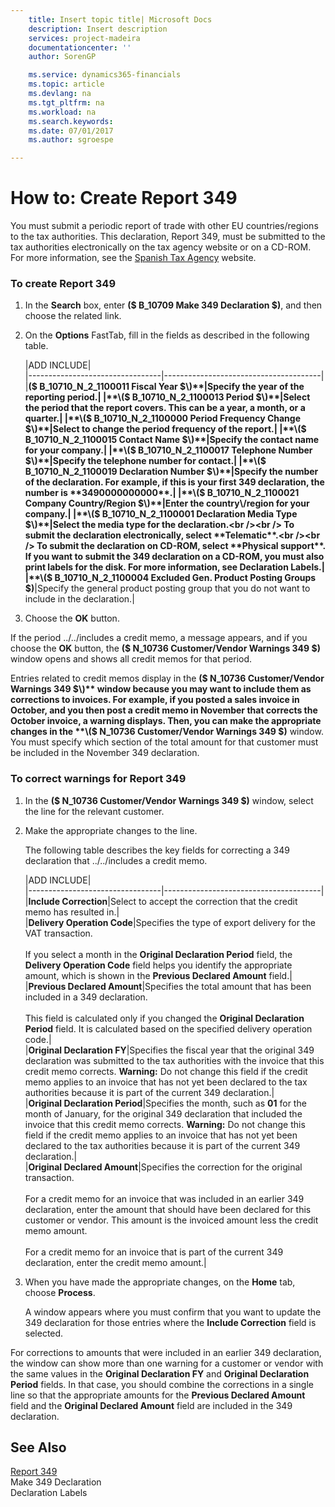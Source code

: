 ```yaml
---
    title: Insert topic title| Microsoft Docs
    description: Insert description
    services: project-madeira
    documentationcenter: ''
    author: SorenGP

    ms.service: dynamics365-financials
    ms.topic: article
    ms.devlang: na
    ms.tgt_pltfrm: na
    ms.workload: na
    ms.search.keywords:
    ms.date: 07/01/2017
    ms.author: sgroespe

---
```

# How to: Create Report 349
You must submit a periodic report of trade with other EU countries\/regions to the tax authorities. This declaration, Report 349, must be submitted to the tax authorities electronically on the tax agency website or on a CD-ROM. For more information, see the [Spanish Tax Agency](http://go.microsoft.com/fwlink/?LinkId=238181) website.  
  
### To create Report 349  
  
1.  In the **Search** box, enter **\($ B\_10709 Make 349 Declaration $\)**, and then choose the related link.  
  
2.  On the **Options** FastTab, fill in the fields as described in the following table.  
  
    |ADD INCLUDE<!--[!INCLUDE[bp_tablefield](../../includes/bp_tabledescription_md.md)]-->|  
    |---------------------------------|---------------------------------------|  
    |**\($ B\_10710\_N\_2\_1100011 Fiscal Year $\)**|Specify the year of the reporting period.|  
    |**\($ B\_10710\_N\_2\_1100013 Period $\)**|Select the period that the report covers. This can be a year, a month, or a quarter.|  
    |**\($ B\_10710\_N\_2\_1100000 Period Frequency Change $\)**|Select to change the period frequency of the report.|  
    |**\($ B\_10710\_N\_2\_1100015 Contact Name $\)**|Specify the contact name for your company.|  
    |**\($ B\_10710\_N\_2\_1100017 Telephone Number $\)**|Specify the telephone number for contact.|  
    |**\($ B\_10710\_N\_2\_1100019 Declaration Number $\)**|Specify the number of the declaration. For example, if this is your first 349 declaration, the number is **3490000000000**.|  
    |**\($ B\_10710\_N\_2\_1100021 Company Country\/Region $\)**|Enter the country\/region for your company.|  
    |**\($ B\_10710\_N\_2\_1100001 Declaration Media Type $\)**|Select the media type for the declaration.<br /><br /> To submit the declaration electronically, select **Telematic**.<br /><br /> To submit the declaration on CD-ROM, select **Physical support**. If you want to submit the 349 declaration on a CD-ROM, you must also print labels for the disk. For more information, see Declaration Labels.|  
    |**\($ B\_10710\_N\_2\_1100004 Excluded Gen. Product Posting Groups $\)**|Specify the general product posting group that you do not want to include in the declaration.|  
  
3.  Choose the **OK** button.  
  
 If the period ../../includes a credit memo, a message appears, and if you choose the **OK** button, the **\($ N\_10736 Customer\/Vendor Warnings 349 $\)** window opens and shows all credit memos for that period.  
  
 Entries related to credit memos display in the **\($ N\_10736 Customer\/Vendor Warnings 349 $\)** window because you may want to include them as corrections to invoices. For example, if you posted a sales invoice in October, and you then post a credit memo in November that corrects the October invoice, a warning displays. Then, you can make the appropriate changes in the **\($ N\_10736 Customer\/Vendor Warnings 349 $\)** window. You must specify which section of the total amount for that customer must be included in the November 349 declaration.  
  
### To correct warnings for Report 349  
  
1.  In the **\($ N\_10736 Customer\/Vendor Warnings 349 $\)** window, select the line for the relevant customer.  
  
2.  Make the appropriate changes to the line.  
  
     The following table describes the key fields for correcting a 349 declaration that ../../includes a credit memo.  
  
    |ADD INCLUDE<!--[!INCLUDE[bp_tablefield](../../includes/bp_tabledescription_md.md)]-->|  
    |---------------------------------|---------------------------------------|  
    |**Include Correction**|Select to accept the correction that the credit memo has resulted in.|  
    |**Delivery Operation Code**|Specifies the type of export delivery for the VAT transaction.<br /><br /> If you select a month in the **Original Declaration Period** field, the **Delivery Operation Code** field helps you identify the appropriate amount, which is shown in the **Previous Declared Amount** field.|  
    |**Previous Declared Amount**|Specifies the total amount that has been included in a 349 declaration.<br /><br /> This field is calculated only if you changed the **Original Declaration Period** field. It is calculated based on the specified delivery operation code.|  
    |**Original Declaration FY**|Specifies the fiscal year that the original 349 declaration was submitted to the tax authorities with the invoice that this credit memo corrects. **Warning:**  Do not change this field if the credit memo applies to an invoice that has not yet been declared to the tax authorities because it is part of the current 349 declaration.|  
    |**Original Declaration Period**|Specifies the month, such as **01** for the month of January, for the original 349 declaration that included the invoice that this credit memo corrects. **Warning:**  Do not change this field if the credit memo applies to an invoice that has not yet been declared to the tax authorities because it is part of the current 349 declaration.|  
    |**Original Declared Amount**|Specifies the correction for the original transaction.<br /><br /> For a credit memo for an invoice that was included in an earlier 349 declaration, enter the amount that should have been declared for this customer or vendor. This amount is the invoiced amount less the credit memo amount.<br /><br /> For a credit memo for an invoice that is part of the current 349 declaration, enter the credit memo amount.|  
  
3.  When you have made the appropriate changes, on the **Home** tab, choose **Process**.  
  
     A window appears where you must confirm that you want to update the 349 declaration for those entries where the **Include Correction** field is selected.  
  
 For corrections to amounts that were included in an earlier 349 declaration, the window can show more than one warning for a customer or vendor with the same values in the **Original Declaration FY** and **Original Declaration Period** fields. In that case, you should combine the corrections in a single line so that the appropriate amounts for the **Previous Declared Amount** field and the **Original Declared Amount** field are included in the 349 declaration.  
  
## See Also  
 [Report 349](report-349.md)   
 Make 349 Declaration   
 Declaration Labels